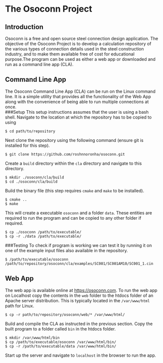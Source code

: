# The Osoconn Project
## Introduction
Osoconn is a free and open source steel connection design application. The objective of the Osoconn Project is to develop a calculation repository of the various types of connection details used in the steel construction industry, and to make them available free of cost for educational purpose.The program can be used as either a web app or downloaded and run as a command line app (CLA). 
## Command Line App
The Osoconn Command Line App (CLA) can be run on the Linux command line. It is a simple utility that provides all the functionality of the Web App along with the convenience of being able to run multiple connections at once.  
###Setup
This setup instructions assumes that the user is using a bash shell. Navigate to the location at which the repository has to be copied to using 
```
$ cd path/to/repository
``` 
Next clone the repository using the following command (ensure git is installed for this step).
```
$ git clone https://github.com/roshnnoronha/osoconn.git
```
Create a `build` directory within the `cla` directory and navigate to this directory.
```
$ mkdir ./osoconn/cla/build
$ cd ./osoconn/cla/build
```
Build the binary file (this step requires `cmake` and `make` to be installed).
```
$ cmake ..
$ make
```
This will create a executable `osoconn` and a folder `data`. These entities are required to run the program and can be copied to any other folder if required.
```
$ cp ./osoconn /path/to/executable/
$ cp -r ./data /path/to/executable/
```
###Testing
To check if program is working we can test it by running it on one of the example input files also available in the repository.
```
$ /path/to/executable/osoconn /path/to/repository/osoconn/cla/examples/SC001/SC001AM10/SC001_1.cin
```
## Web App
The web app is available online at https://osoconn.com. To run the web app on Localhost copy the contents in the `web` folder to the htdocs folder of an Apache server distribution. This is typically located in the `/var/www/html` path for Linux.
```
$ cp -r path/to/repository/osoconn/web/* /var/www/html/ 
```
Build and compile the CLA as instructed in the previous section. Copy the built program to a folder called `bin` in the htdocs folder.
```
$ mkdir /var/www/html/bin
$ cp /path/to/executable/osoconn /var/www/html/bin/
$ cp -r /path/to/executable/data /var/www/html/bin/
```
Start up the server and navigate to `localhost` in the browser to run the app.
